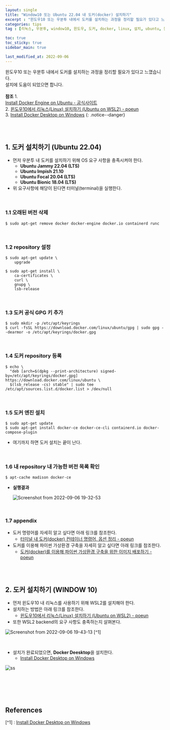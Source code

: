 ```yaml
---
layout: single
title: "Window10 또는 Ubuntu 22.04 내 도커(docker) 설치하기"
excerpt : "윈도우10 또는 우분투 내에서 도커를 설치하는 과정을 정리할 필요가 있다고 느꼈습니다. 설치에 도움이 되었으면 합니다."
categories: tips
tag : [리눅스, 우분투, window10, 윈도우, 도커, docker, linux, 설치, ubuntu, 윈도우10, wsl2, docker desktop]

toc: true
toc_sticky: true
sidebar_main: true

last_modified_at: 2022-09-06
---
```


윈도우10 또는 우분투 내에서 도커를 설치하는 과정을 정리할 필요가 있다고 느꼈습니다. <br> 설치에 도움이 되었으면 합니다. <br><br> **참조** 1. <br> [Install Docker Engine on Ubuntu - 공식사이트](https://docs.docker.com/engine/install/ubuntu/#install-using-the-repository) <br> 2. [윈도우10에서 리눅스(Linux) 설치하기 (Ubuntu on WSL2) - poeun](https://ingu627.github.io/tips/install_ubuntu/) <br> 3. [Install Docker Desktop on Windows](https://docs.docker.com/desktop/install/windows-install/)
{: .notice--danger} 

<br>
<br>

## 1. 도커 설치하기 (Ubuntu 22.04)

- 먼저 우분투 내 도커를 설치하기 위해 OS 요구 사항을 충족시켜야 한다.
  - **Ubuntu Jammy 22.04 (LTS)**
  - **Ubuntu Impish 21.10**
  - **Ubuntu Focal 20.04 (LTS)**
  - **Ubuntu Bionic 18.04 (LTS)**
- 위 요구사항에 해당이 된다면 터미널(terminal)을 실행한다.

<br>

### 1.1 오래된 버전 삭제

```shell
$ sudo apt-get remove docker docker-engine docker.io containerd runc
```

<br>

### 1.2 repository 설정

```shell
$ sudo apt-get update \
    upgrade

$ sudo apt-get install \
    ca-certificates \
    curl \
    gnupg \
    lsb-release
```

<br>

### 1.3 도커 공식 GPG 키 추가

```shell
$ sudo mkdir -p /etc/apt/keyrings
$ curl -fsSL https://download.docker.com/linux/ubuntu/gpg | sudo gpg --dearmor -o /etc/apt/keyrings/docker.gpg
```

<br>

### 1.4 도커 repository 등록

```shell
$ echo \
  "deb [arch=$(dpkg --print-architecture) signed-by=/etc/apt/keyrings/docker.gpg] https://download.docker.com/linux/ubuntu \
  $(lsb_release -cs) stable" | sudo tee /etc/apt/sources.list.d/docker.list > /dev/null
```

<br>

### 1.5 도커 엔진 설치

```shell
$ sudo apt-get update
$ sudo apt-get install docker-ce docker-ce-cli containerd.io docker-compose-plugin
```

- 여기까지 하면 도커 설치는 끝이 난다.

<br>

### 1.6 내 repository 내 가능한 버전 목록 확인

```shell
$ apt-cache madison docker-ce
```

- **실행결과**

    ![Screenshot from 2022-09-06 19-32-53](https://user-images.githubusercontent.com/78655692/188613643-bc66f127-8d29-4cd6-9e14-b11652dbbe9b.png)

<br>

### 1.7 appendix

- 도커 명령어를 자세히 알고 싶다면 아래 링크를 참조한다.
  - [터미널 내 도커(docker) 컨테이너 명령어, 옵션 정리 - poeun](https://ingu627.github.io/docker/docker_command/)
- 도커를 이용해 파이썬 가상환경 구축을 자세히 알고 싶다면 아래 링크를 참조한다.
  - [도커(docker)를 이용해 파이썬 가상환경 구축을 위한 이미지 배포하기 - poeun](https://ingu627.github.io/docker/docker_overview_venv/)

<br>
<br>

## 2. 도커 설치하기 (WINDOW 10)

- 먼저 윈도우10 내 리눅스를 사용하기 위해 WSL2를 설치해야 한다.
- 설치하는 방법은 아래 링크를 참조한다.
  - [윈도우10에서 리눅스(Linux) 설치하기 (Ubuntu on WSL2) - poeun](https://ingu627.github.io/tips/install_ubuntu/)
- 또한 WSL2 backend의 요구 사항도 충족하는지 살펴본다.

![Screenshot from 2022-09-06 19-43-13](https://user-images.githubusercontent.com/78655692/188615539-4843b1ea-eb24-40d6-ad4d-51283a1a49fa.png) [^1]


<br>

- 설치가 완료되었으면, **Docker Deesktop**을 설치한다.
  - [Install Docker Desktop on Windows](https://docs.docker.com/desktop/install/windows-install/)

![ss](https://user-images.githubusercontent.com/78655692/188615378-13cd3547-23e6-4cb0-ad04-630af651e859.png)



<br>
<br>
<br>
<br>

## References

[^1] : [Install Docker Desktop on Windows](https://docs.docker.com/desktop/install/windows-install/)